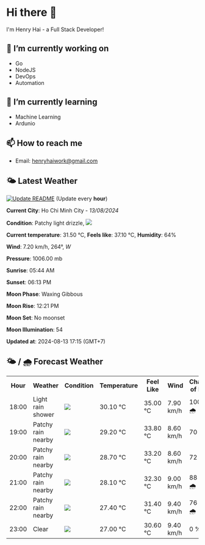 # Hi there 👋

I'm Henry Hai - a Full Stack Developer!

## 🔭 I’m currently working on

- Go
- NodeJS
- DevOps
- Automation

## 🌱 I’m currently learning

- Machine Learning
- Ardunio

## 📫 How to reach me

- Email: <henryhaiwork@gmail.com>

## 🌤️ Latest Weather
[![Update README](https://github.com/henry0hai/henry0hai/actions/workflows/udpateReadme.yml/badge.svg)](https://github.com/henry0hai/henry0hai/actions/workflows/udpateReadme.yml)
(Update every **hour**)
<!-- CURRENT_WEATHER:START -->
**Current City**: Ho Chi Minh City - *13/08/2024*

**Condition**: Patchy light drizzle, <img src="https://cdn.weatherapi.com/weather/64x64/day/263.png"/>

**Current temperature**: 31.50 °C, **Feels like**: 37.10 °C, **Humidity**: 64%

**Wind**: 7.20 km/h, 264°, *W*

**Pressure**: 1006.00 mb

**Sunrise**: 05:44 AM

**Sunset**: 06:13 PM

**Moon Phase**: Waxing Gibbous

**Moon Rise**: 12:21 PM

**Moon Set**: No moonset

**Moon Illumination**: 54

**Updated at**: 2024-08-13 17:15 (GMT+7)<!-- CURRENT_WEATHER:END -->

## 🌤️ / 🌧️ Forecast Weather
<!-- FORECAST_WEATHER:START -->
<table>
		<tr>
			<th>Hour</th>
			<th>Weather</th>
			<th>Condition</th>
			<th>Temperature</th>
			<th>Feel Like</th>
			<th>Wind</th>
			<th>Chance of Rain</th>
		</tr>
				<tr>
					<td>18:00</td>
					<td>Light rain shower</td>
					<td><img src='https://cdn.weatherapi.com/weather/64x64/day/353.png'/></td>
					<td>30.10 °C</td>
					<td>35.00 °C</td>
					<td>7.90 km/h</td>
					<td>100 % 🌧️</td>
				</tr>
				<tr>
					<td>19:00</td>
					<td>Patchy rain nearby</td>
					<td><img src='https://cdn.weatherapi.com/weather/64x64/night/176.png'/></td>
					<td>29.20 °C</td>
					<td>33.80 °C</td>
					<td>8.60 km/h</td>
					<td>70 %</td>
				</tr>
				<tr>
					<td>20:00</td>
					<td>Patchy rain nearby</td>
					<td><img src='https://cdn.weatherapi.com/weather/64x64/night/176.png'/></td>
					<td>28.70 °C</td>
					<td>33.20 °C</td>
					<td>8.60 km/h</td>
					<td>72 %</td>
				</tr>
				<tr>
					<td>21:00</td>
					<td>Patchy rain nearby</td>
					<td><img src='https://cdn.weatherapi.com/weather/64x64/night/176.png'/></td>
					<td>28.10 °C</td>
					<td>32.30 °C</td>
					<td>9.00 km/h</td>
					<td>88 % 🌧️</td>
				</tr>
				<tr>
					<td>22:00</td>
					<td>Patchy rain nearby</td>
					<td><img src='https://cdn.weatherapi.com/weather/64x64/night/176.png'/></td>
					<td>27.40 °C</td>
					<td>31.40 °C</td>
					<td>9.40 km/h</td>
					<td>76 % 🌧️</td>
				</tr>
				<tr>
					<td>23:00</td>
					<td>Clear </td>
					<td><img src='https://cdn.weatherapi.com/weather/64x64/night/113.png'/></td>
					<td>27.00 °C</td>
					<td>30.60 °C</td>
					<td>9.40 km/h</td>
					<td>0 %</td>
				</tr>
</table>
<!-- FORECAST_WEATHER:END -->
